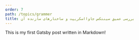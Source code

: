 ```yaml
---
order: 7
path: /topics/grammer
title: بررسی عمیق سینتکس جاوااسکریپت و ساختارهای سازنده آن
---
```

This is my first Gatsby post written in Markdown!